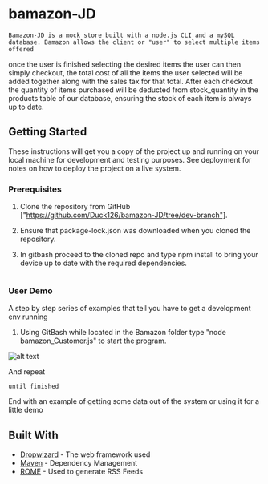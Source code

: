 # bamazon-JD

    Bamazon-JD is a mock store built with a node.js CLI and a mySQL database. Bamazon allows the client or "user" to select multiple items offered
once the user is finished selecting the desired items the user can then simply checkout, the total cost of all the items the user selected will be 
added together along with the sales tax for that total. After each checkout the quantity of items purchased will be deducted from stock_quantity in the products table of our database, ensuring the stock of each item is always up to date.


## Getting Started

These instructions will get you a copy of the project up and running on your local machine for development and testing purposes. See deployment for notes on how to deploy the project on a live system.

### Prerequisites

1. Clone the repository from GitHub ["https://github.com/Duck126/bamazon-JD/tree/dev-branch"].

2. Ensure that package-lock.json was downloaded when you cloned the repository.

3. In gitbash proceed to the cloned repo and type npm install to bring your device up to date with the required dependencies.

```

```

### User Demo

A step by step series of examples that tell you have to get a development env running

1. Using GitBash while located in the Bamazon folder type "node bamazon_Customer.js" to start the program.


![alt text](../images/init.png)


And repeat

```
until finished
```

End with an example of getting some data out of the system or using it for a little demo



## Built With

* [Dropwizard](http://www.dropwizard.io/1.0.2/docs/) - The web framework used
* [Maven](https://maven.apache.org/) - Dependency Management
* [ROME](https://rometools.github.io/rome/) - Used to generate RSS Feeds



